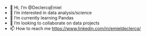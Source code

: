 - 👋 Hi, I’m @DeclercqEmiel
- 👀 I’m interested in data analysis/science
- 🌱 I’m currently learning Pandas
- 💞️ I’m looking to collaborate on data projects
- 📫 How to reach me https://www.linkedin.com/in/emieldeclercq/

<!---
DeclercqEmiel/DeclercqEmiel is a ✨ special ✨ repository because its `README.md` (this file) appears on your GitHub profile.
You can click the Preview link to take a look at your changes.
--->
